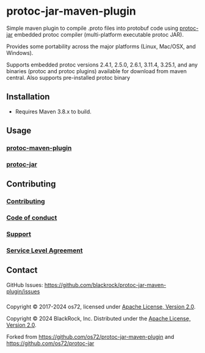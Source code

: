protoc-jar-maven-plugin
=======================
Simple maven plugin to compile .proto files into protobuf code using [protoc-jar](https://github.com/blackrock/protoc-jar-maven-plugin/tree/main/protoc-jar) embedded protoc compiler (multi-platform executable protoc JAR).

Provides some portability across the major platforms (Linux, Mac/OSX, and Windows). 

Supports embedded protoc versions 2.4.1, 2.5.0, 2.6.1, 3.11.4, 3.25.1, and any binaries (protoc and protoc plugins) available for download from maven central. Also supports pre-installed protoc binary

## Installation

* Requires Maven 3.8.x to build.

## Usage

### [protoc-maven-plugin](./protoc-maven-plugin/README.md)
### [protoc-jar](./protoc-jar/README.md)

## Contributing

### [Contributing](./CONTRIBUTING.md)
### [Code of conduct](./CODE_OF_CONDUCT.md)
### [Support](./SUPPORT.md)
### [Service Level Agreement](./SUPPORT.md)

## Contact

GitHub Issues: https://github.com/blackrock/protoc-jar-maven-plugin/issues

### 

Copyright © 2017-2024 os72, licensed under [Apache License, Version 2.0](https://www.apache.org/licenses/LICENSE-2.0).

Copyright © 2024 BlackRock, Inc. Distributed under the [Apache License, Version 2.0](https://www.apache.org/licenses/LICENSE-2.0).

Forked from https://github.com/os72/protoc-jar-maven-plugin and https://github.com/os72/protoc-jar